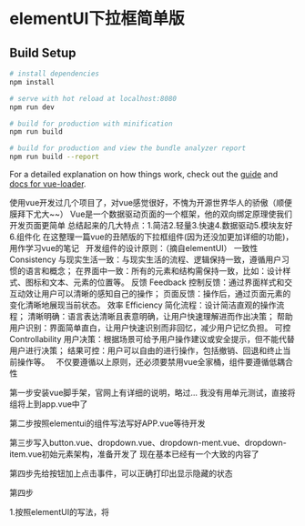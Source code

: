 # elementUI下拉框简单版

> 

## Build Setup

``` bash
# install dependencies
npm install

# serve with hot reload at localhost:8080
npm run dev

# build for production with minification
npm run build

# build for production and view the bundle analyzer report
npm run build --report
```

For a detailed explanation on how things work, check out the [guide](http://vuejs-templates.github.io/webpack/) and [docs for vue-loader](http://vuejs.github.io/vue-loader).

使用vue开发过几个项目了，对vue感觉很好，不愧为开源世界华人的骄傲（顺便膜拜下尤大~~）
Vue是一个数据驱动页面的一个框架，他的双向绑定原理使我们开发页面更简单
总结起来的几大特点：1.简洁2.轻量3.快速4.数据驱动5.模块友好6.组件化
在这整理一篇vue的丑陋版的下拉框组件(因为还没加更加详细的功能)，用作学习vue的笔记
 
开发组件的设计原则：（摘自elementUI）
一致性 Consistency
与现实生活一致：与现实生活的流程、逻辑保持一致，遵循用户习惯的语言和概念；
在界面中一致：所有的元素和结构需保持一致，比如：设计样式、图标和文本、元素的位置等。
反馈 Feedback
控制反馈：通过界面样式和交互动效让用户可以清晰的感知自己的操作；
页面反馈：操作后，通过页面元素的变化清晰地展现当前状态。
效率 Efficiency
简化流程：设计简洁直观的操作流程；
清晰明确：语言表达清晰且表意明确，让用户快速理解进而作出决策；
帮助用户识别：界面简单直白，让用户快速识别而非回忆，减少用户记忆负担。
可控 Controllability
用户决策：根据场景可给予用户操作建议或安全提示，但不能代替用户进行决策；
结果可控：用户可以自由的进行操作，包括撤销、回退和终止当前操作等。
 
不仅要遵循以上原则，还必须要禁用vue全家桶，组件要遵循低耦合性

第一步安装vue脚手架，官网上有详细的说明，略过...
我没有用单元测试，直接将组将上到app.vue中了

第二步按照elementui的组件写法写好APP.vue等待开发

第三步写入button.vue、dropdown.vue、dropdown-ment.vue、dropdown-item.vue初始元素架构，准备开发了
现在基本已经有一个大致的内容了

第四步先给按钮加上点击事件，可以正确打印出显示隐藏的状态

第四步



1.按照elementUI的写法，将
<template>
  <div id="app">
    <div class="main">
      <my-dropdown @command="handleCommand">
        <my-button>
          {{smyectedValue}}<i class="my-icon-arrow-down"></i>
        </my-button>
        <my-dropdown-menu  slot="dropdown">
          <my-dropdown-item  v-for="(item,i) in dropdownData" :key="i" :command="item.id">{{item.value}}</my-dropdown-item>
        </my-dropdown-menu>
      </my-dropdown>
    </div>
  </div>
</template>
